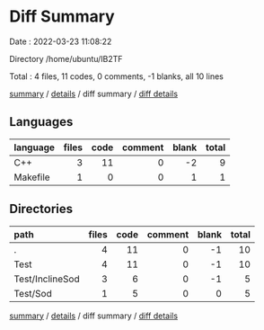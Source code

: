 # Diff Summary

Date : 2022-03-23 11:08:22

Directory /home/ubuntu/IB2TF

Total : 4 files,  11 codes, 0 comments, -1 blanks, all 10 lines

[summary](results.md) / [details](details.md) / diff summary / [diff details](diff-details.md)

## Languages
| language | files | code | comment | blank | total |
| :--- | ---: | ---: | ---: | ---: | ---: |
| C++ | 3 | 11 | 0 | -2 | 9 |
| Makefile | 1 | 0 | 0 | 1 | 1 |

## Directories
| path | files | code | comment | blank | total |
| :--- | ---: | ---: | ---: | ---: | ---: |
| . | 4 | 11 | 0 | -1 | 10 |
| Test | 4 | 11 | 0 | -1 | 10 |
| Test/InclineSod | 3 | 6 | 0 | -1 | 5 |
| Test/Sod | 1 | 5 | 0 | 0 | 5 |

[summary](results.md) / [details](details.md) / diff summary / [diff details](diff-details.md)